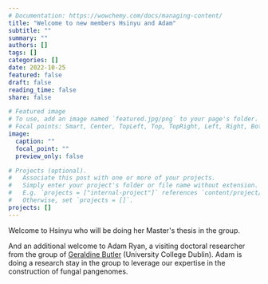 ```yaml
---
# Documentation: https://wowchemy.com/docs/managing-content/
title: "Welcome to new members Hsinyu and Adam"
subtitle: ""
summary: ""
authors: []
tags: []
categories: []
date: 2022-10-25
featured: false
draft: false
reading_time: false
share: false

# Featured image
# To use, add an image named `featured.jpg/png` to your page's folder.
# Focal points: Smart, Center, TopLeft, Top, TopRight, Left, Right, BottomLeft, Bottom, BottomRight.
image:
  caption: ""
  focal_point: ""
  preview_only: false

# Projects (optional).
#   Associate this post with one or more of your projects.
#   Simply enter your project's folder or file name without extension.
#   E.g. `projects = ["internal-project"]` references `content/project/deep-learning/index.md`.
#   Otherwise, set `projects = []`.
projects: []
---
```


Welcome to Hsinyu who will be doing her Master's thesis in the group. 

And an additional welcome to Adam Ryan, a visiting doctoral researcher from the group of [Geraldine Butler](https://people.ucd.ie/gbutler) (University College Dublin). Adam is doing a research stay in the group to leverage our expertise in the construction of fungal pangenomes.